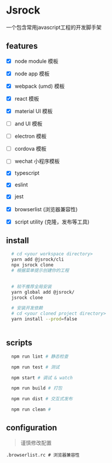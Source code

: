 # Jsrock

一个包含常用javascript工程的开发脚手架

## features

- [x] node module 模板
- [x] node app 模板
- [x] webpack (umd) 模板
- [x] react 模板
- [x] material UI 模板
- [ ] and UI 模板
- [ ] electron 模板
- [ ] cordova 模板
- [ ] wechat 小程序模板
- [x] typescript
- [x] eslint
- [x] jest
- [x] browserlist (浏览器兼容性)
- [x] script utility (克隆，发布等工具)


## install
```bash
  # cd <your workspace directory>
  yarn add @jsrock/cli
  npx jsrock clone
  # 根据菜单提示创建你的工程
  
```

```bash
  # 较不推荐全局安装
  yarn global add @jsrock/
  jsrock clone
```

```bash
  # 安装开发依赖
  # cd <your cloned project directory>
  yarn install --prod=false
  
```

## scripts
```bash
  npm run lint # 静态检查
```
```bash
  npm run test # 测试
```
```bash
  npm start # 调试 & watch
```
```bash
  npm run build # 打包
```
```bash
  npm run dist # 交互式发布
```
```bash
  npm run clean # 
```

## configuration
> 谨慎修改配置
  
```.browserlist.rc # 浏览器兼容性```

